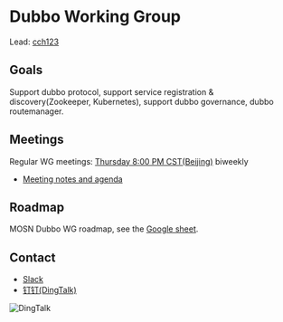 # Dubbo Working Group

Lead: [cch123](https://github.com/cch123)

## Goals

Support dubbo protocol, support service registration & discovery(Zookeeper, Kubernetes), support dubbo governance, dubbo routemanager.

## Meetings

Regular WG meetings: [Thursday 8:00 PM CST(Beijing)](https://zoom.com.cn/j/254392732?pwd=SkxYRjBrQWYvdEhJaVkzQktwdjZhZz09) biweekly

- [Meeting notes and agenda](https://docs.google.com/document/d/15QV30x6EZ8IybP3I6bORWJEuv-1ijsIXGXhsjKvQxdc/edit?usp=sharing)

## Roadmap

MOSN Dubbo WG roadmap, see the [Google sheet](https://docs.google.com/spreadsheets/d/124xzkgAgOoJ6YfXdPCAEiqMWN4zBa6p2GXFJYL_uf6k/edit?usp=sharing).

## Contact

- [Slack](https://join.slack.com/t/istio/shared_invite/zt-dhww29on-SvP1~DBvtrk3UdjjbO0SGQ)
- [钉钉(DingTalk)](https://qr.dingtalk.com/action/joingroup?code=v1,k1,0rrtHww5CamWineLjoIbYQOPeqkrMp9v4YfwICgFwXQ=&_dt_no_comment=1&origin=11)

![DingTalk](https://gw.alipayobjects.com/mdn/rms_91f3e6/afts/img/A*T-luR5EtBDkAAAAAAAAAAABkARQnAQ)